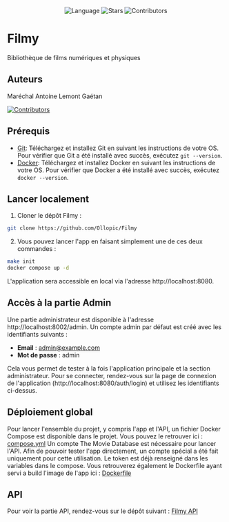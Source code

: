 <p align="center">
  <img src="https://img.shields.io/github/languages/top/Ollopic/Filmy "Language"" alt=" Language" />
  <img src="https://img.shields.io/github/stars/Ollopic/Filmy "Stars"" alt=" Stars" />
  <img src="https://img.shields.io/github/contributors/Ollopic/Filmy "Contributors"" alt=" Contributors" />
</p>

# Filmy

Bibliothèque de films numériques et physiques

## Auteurs

Maréchal Antoine
Lemont Gaétan

[![Contributors](https://contrib.rocks/image?repo=Ollopic/Filmy)](https://github.com/Ollopic/Filmy/graphs/contributors)

## Prérequis

- [Git](https://git-scm.com/book/en/v2/Getting-Started-Installing-Git): Téléchargez et installez Git en suivant les instructions de votre OS. Pour vérifier que Git a été installé avec succès, exécutez `git --version`.
- [Docker](https://docs.docker.com/get-docker/): Téléchargez et installez Docker en suivant les instructions de votre OS. Pour vérifier que Docker a été installé avec succès, exécutez `docker --version`.


## Lancer localement

1. Cloner le dépôt Filmy :  
```bash  
git clone https://github.com/Ollopic/Filmy
```
2. Vous pouvez lancer l'app en faisant simplement une de ces deux commandes :  
```bash  
make init
docker compose up -d
```

L'application sera accessible en local via l'adresse http://localhost:8080.


## Accès à la partie Admin
Une partie administrateur est disponible à l'adresse http://localhost:8002/admin. Un compte admin par défaut est créé avec les identifiants suivants :

- **Email** : admin@example.com
- **Mot de passe** : admin

Cela vous permet de tester à la fois l'application principale et la section administrateur. Pour se connecter, rendez-vous sur la page de connexion de l'application (http://localhost:8080/auth/login) et utilisez les identifiants ci-dessus.


## Déploiement global
Pour lancer l'ensemble du projet, y compris l'app et l'API, un fichier Docker Compose est disponible dans le projet. Vous pouvez le retrouver ici : [compose.yml](./docker/compose.yml)
Un compte The Movie Database est nécessaire pour lancer l'API. Afin de pouvoir tester l'app directement, un compte spécial a été fait uniquement pour cette utilisation. Le token est déjà renseigné dans les variables dans le compose.
Vous retrouverez également le Dockerfile ayant servi a build l'image de l'app ici : [Dockerfile](./docker/Dockerfile.prod)


## API
Pour voir la partie API, rendez-vous sur le dépôt suivant : [Filmy API](https://github.com/Ollopic/Filmy-api)